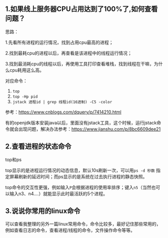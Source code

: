 ## 1.如果线上服务器CPU占用达到了100%了,如何查看问题？

思路：

1.先看所有进程的运行情况，找到占用cpu最高的进程；

2.找到最耗cpu的进程以后，再查看是该进程中的线程运行情况；

3.找到最消耗cpu的线程以后，再使用工具打印查看堆栈，找到线程在干嘛，为什么cpu耗用这么高。

对应命令：

1. `top` 
2. `top -Hp pid`
3. `jstack 进程id | grep 线程id(16进制) -C5 -color`

参考：<https://www.cnblogs.com/dquery/p/7414210.html> 

有的openjdk版本安装java以后，里面没有jstack工具，这个时候，运行jstack命令就会出现问题，解决办法参考：<https://www.jianshu.com/p/8bc6609dee21> 



## 2.查看进程的状态命令

top和ps

top显示的是进程运行情况的动态信息，默认10s刷新一次，可以用`ps -d 秒数` 指定屏幕刷新的延迟时间；而ps显示的是系统在过去执行进程的静态快照。

top命令的交互性更强，例如输入`P`会根据进程的使用率排序；键入`n5`（当然也可以输入n3、n4....）就能显示此时最活跃的5个进程。





## 3.说说你常用的linux命令

可以查看我整理的另外一篇linux常用命令，命令比较多，最好记住那些常用的，例如查看日志的命令，查看进程/线程的命令，文件操作命令等等。

[](../../2020mianshi\linux\linux常用命令.md)